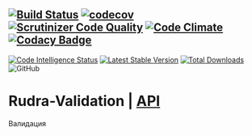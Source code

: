 [![Build Status](https://travis-ci.org/Jagepard/Rudra-Validation.svg?branch=master)](https://travis-ci.org/Jagepard/Rudra-Validation)
[![codecov](https://codecov.io/gh/Jagepard/Rudra-Validation/branch/master/graph/badge.svg)](https://codecov.io/gh/Jagepard/Rudra-Validation)
[![Scrutinizer Code Quality](https://scrutinizer-ci.com/g/Jagepard/Rudra-Validation/badges/quality-score.png?b=master)](https://scrutinizer-ci.com/g/Jagepard/Rudra-Validation/?branch=master)
[![Code Climate](https://codeclimate.com/github/Jagepard/Rudra-Validation/badges/gpa.svg)](https://codeclimate.com/github/Jagepard/Rudra-Validation)
[![Codacy Badge](https://api.codacy.com/project/badge/Grade/f3c7ed585a7e4bbebe83fd0321929169)](https://www.codacy.com/app/Jagepard/Rudra-Validation?utm_source=github.com&amp;utm_medium=referral&amp;utm_content=Jagepard/Rudra-Validation&amp;utm_campaign=Badge_Grade)
-----
[![Code Intelligence Status](https://scrutinizer-ci.com/g/Jagepard/Rudra-Validation/badges/code-intelligence.svg?b=master)](https://scrutinizer-ci.com/code-intelligence)
[![Latest Stable Version](https://poser.pugx.org/rudra/validation/v/stable)](https://packagist.org/packages/rudra/validation)
[![Total Downloads](https://poser.pugx.org/rudra/validation/downloads)](https://packagist.org/packages/rudra/validation)
![GitHub](https://img.shields.io/github/license/jagepard/Rudra-Validation.svg)

# Rudra-Validation | [API](https://github.com/Jagepard/Rudra-Validation/blob/master/docs.md "Documentation API")
Валидация
